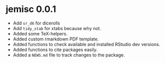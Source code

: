 # jemisc 0.0.1

* Add `sr_d6` for dicerolls
* Add `tidy_xtab` for xtabs because why not.
* Added some TeX-helpers.
* Added custom rmarkdown PDF template.
* Added functions to check available and installed RStudio dev versions.
* Added functions to cite packages easily.
* Added a `NEWS.md` file to track changes to the package.
